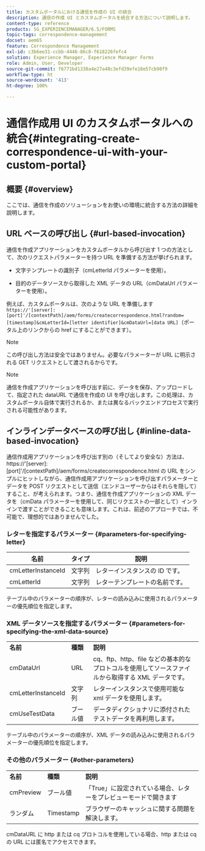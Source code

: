 ```yaml
---
title: カスタムポータルにおける通信を作成の UI の統合
description: 通信の作成 UI とカスタムポータルを統合する方法について説明します。
content-type: reference
products: SG_EXPERIENCEMANAGER/6.5/FORMS
topic-tags: correspondence-management
docset: aem65
feature: Correspondence Management
exl-id: c3b6ee31-ccbb-4446-86c8-f618226fefc4
solution: Experience Manager, Experience Manager Forms
role: Admin, User, Developer
source-git-commit: f6771bd1338a4e27a48c3efd39efe18e57cb98f9
workflow-type: ht
source-wordcount: '413'
ht-degree: 100%

---
```


# 通信作成用 UI のカスタムポータルへの統合{#integrating-create-correspondence-ui-with-your-custom-portal}

## 概要 {#overview}

ここでは、通信を作成のソリューションをお使いの環境に統合する方法の詳細を説明します。

## URL ベースの呼び出し {#url-based-invocation}

通信を作成アプリケーションをカスタムポータルから呼び出す 1 つの方法として、次のリクエストパラメーターを持つ URL を準備する方法が挙げられます。

* 文字テンプレートの識別子（cmLetterId パラメーターを使用）。

* 目的のデータソースから取得した XML データの URL（cmDataUrl パラメーターを使用）。

例えば、カスタムポータルは、次のような URL を準備します\
`https://'[server]:[port]'/[contextPath]/aem/forms/createcorrespondence.html?random=[timestamp]&cmLetterId=[letter identifier]&cmDataUrl=[data URL]`（ポータル上のリンクからの href にすることができます）。

>[!NOTE]
>
>この呼び出し方法は安全ではありません。必要なパラメーターが URL に明示される GET リクエストとして渡されるからです。

>[!NOTE]
>
>通信を作成アプリケーションを呼び出す前に、データを保存、アップロードして、指定された dataURL で通信を作成の UI を呼び出します。この処理は、カスタムポータル自体で実行されるか、または異なるバックエンドプロセスで実行される可能性があります。

## インラインデータベースの呼び出し {#inline-data-based-invocation}

通信作成用アプリケーションを呼び出す別の（そしてより安全な）方法は、https://&#39;[server]:[port]&#39;/[contextPath]/aem/forms/createcorrespondence.html の URL をシンプルにヒットしながら、通信作成用アプリケーションを呼び出すパラメーターとデータを POST リクエストとして送信（エンドユーザーからはそれらを隠して）すること、が考えられます。つまり、通信を作成アプリケーションの XML データを（cmData パラメーターを使用して、同じリクエストの一部として）インラインで渡すことができることも意味します。これは、前述のアプローチでは、不可能で、理想的ではありませんでした。

### レターを指定するパラメーター {#parameters-for-specifying-letter}

| **名前** | **タイプ** | **説明** |
|---|---|---|
| cmLetterInstanceId | 文字列 | レターインスタンスの ID です。 |
| cmLetterId | 文字列 | レターテンプレートの名前です。 |

テーブル中のパラメーターの順序が、レターの読み込みに使用されるパラメーターの優先順位を指定します。

### XML データソースを指定するパラメーター {#parameters-for-specifying-the-xml-data-source}

<table>
 <tbody>
  <tr>
   <td><strong>名前</strong></td> 
   <td><strong>種類</strong></td> 
   <td><strong>説明</strong></td> 
  </tr>
  <tr>
   <td>cmDataUrl<br /> </td> 
   <td>URL</td> 
   <td>cq、ftp、http、file などの基本的なプロトコルを使用してソースファイルから取得する XML データです。<br /> </td> 
  </tr>
  <tr>
   <td>cmLetterInstanceId</td> 
   <td>文字列</td> 
   <td>レターインスタンスで使用可能な xml データを使用します。</td> 
  </tr>
  <tr>
   <td>cmUseTestData</td> 
   <td>ブール値</td> 
   <td>データディクショナリに添付されたテストデータを再利用します。</td> 
  </tr>
 </tbody>
</table>

テーブル中のパラメーターの順序が、XML データの読み込みに使用されるパラメーターの優先順位を指定します。

### その他のパラメーター {#other-parameters}

<table>
 <tbody>
  <tr>
   <td><strong>名前</strong></td> 
   <td><strong>種類</strong></td> 
   <td><strong>説明</strong></td> 
  </tr>
  <tr>
   <td>cmPreview<br /> </td> 
   <td>ブール値</td> 
   <td>「True」に設定されている場合、レターをプレビューモードで開きます<br /> </td> 
  </tr>
  <tr>
   <td>ランダム</td> 
   <td>Timestamp</td> 
   <td>ブラウザーのキャッシュに関する問題を解決します。</td> 
  </tr>
 </tbody>
</table>

cmDataURL に http または cq プロトコルを使用している場合、http または cq の URL には匿名でアクセスできます。
